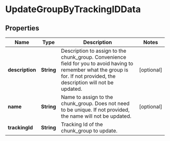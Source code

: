 

# UpdateGroupByTrackingIDData


## Properties

| Name | Type | Description | Notes |
|------------ | ------------- | ------------- | -------------|
|**description** | **String** | Description to assign to the chunk_group. Convenience field for you to avoid having to remember what the group is for. If not provided, the description will not be updated. |  [optional] |
|**name** | **String** | Name to assign to the chunk_group. Does not need to be unique. If not provided, the name will not be updated. |  [optional] |
|**trackingId** | **String** | Tracking Id of the chunk_group to update. |  |



